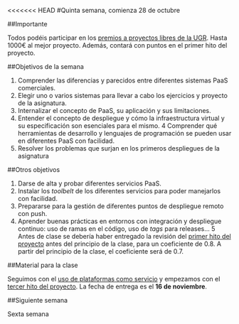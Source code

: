<<<<<<< HEAD
#Quinta semana, comienza 28 de octubre

##Importante

Todos podéis participar en los
[premios a proyectos libres de la UGR](http://osl.ugr.es/bases-de-los-premios-a-proyectos-libres-de-la-ugr/). Hasta
1000€ al mejor proyecto. Además, contará con puntos en el primer hito
del proyecto.

##Objetivos de la semana

1. Comprender las diferencias y parecidos entre diferentes sistemas PaaS comerciales.
2. Elegir uno o varios sistemas para llevar a cabo los ejercicios y proyecto de la asignatura.
3. Internalizar el concepto de PaaS, su aplicación y sus limitaciones.
3. Entender el concepto de despliegue y cómo la infraestructura
   virtual y su especificación son esenciales para el mismo.
4 Comprender qué herramientas de desarrollo y lenguajes de programación 
  se pueden usar en diferentes PaaS con facilidad.
3. Resolver los problemas que surjan en los primeros despliegues de la asignatura

##Otros objetivos

1. Darse de alta y probar diferentes servicios PaaS.
2. Instalar los *toolbelt* de los diferentes servicios para poder manejarlos con facilidad.
3. Prepararse para la gestión de diferentes puntos de despliegue remoto con push.
4. Aprender buenas prácticas en entornos con integración y despliegue
   continuo: uso de ramas en el código, uso de *tags* para
   releases... 
5 Antes de clase se debería haber entregado la revisión del
  [primer hito del proyecto](http://jj.github.io/IV/documentos/practicas/1.Infraestructura)
  antes del principio de la clase, para un coeficiente de 0.8. A
  partir del principio de la clase, el coeficiente será de 0.7.
  

##Material para la clase

Seguimos con el
[uso de plataformas como servicio](http://jj.github.io/IV/documentos/temas/PaaS)
y empezamos con el
[tercer hito del proyecto](https://github.com/JJ/IV/blob/master/documentos/practicas/3.PaaS.md). La
fecha de entrega es el **16 de noviembre**. 

##Siguiente semana

Sexta semana
